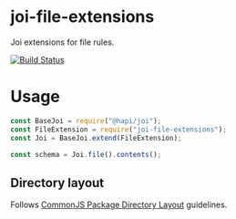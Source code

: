 # joi-file-extensions

Joi extensions for file rules.

[![Build Status](https://travis-ci.org/jorgemsrs/joi-file-extensions.svg?branch=master)](https://travis-ci.org/jorgemsrs/joi-file-extensions)

# Usage

```js
const BaseJoi = require("@hapi/joi");
const FileExtension = require("joi-file-extensions");
const Joi = BaseJoi.extend(FileExtension);

const schema = Joi.file().contents();
```

## Directory layout

Follows [CommonJS Package Directory Layout](http://wiki.commonjs.org/wiki/Packages/1.0#Package_Directory_Layout) guidelines.
